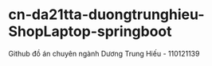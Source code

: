 # cn-da21tta-duongtrunghieu-ShopLaptop-springboot
Github đồ án chuyên ngành Dương Trung Hiếu - 110121139
